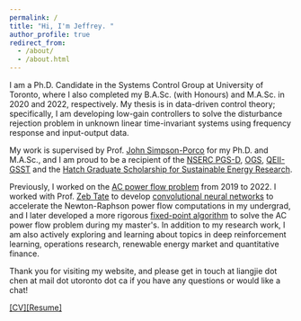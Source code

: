 ```yaml
---
permalink: /
title: "Hi, I'm Jeffrey. "
author_profile: true
redirect_from: 
  - /about/
  - /about.html
---
```



I am a Ph.D. Candidate in the Systems Control Group at University of Toronto, where I also completed my B.A.Sc. (with Honours) and M.A.Sc. in 2020 and 2022, respectively. My thesis is in data-driven control theory; specifically, I am developing low-gain controllers to solve the disturbance rejection problem in unknown linear time-invariant systems using frequency response and input-output data. 

My work is supervised by Prof. [John Simpson-Porco](https://www.control.utoronto.ca/~jwsimpson/) for my Ph.D. and M.A.Sc., and I am proud to be a recipient of the [NSERC PGS-D](https://www.nserc-crsng.gc.ca/Students-Etudiants/PG-CS/BellandPostgrad-BelletSuperieures_eng.asp), [OGS](https://www.sgs.utoronto.ca/awards/ontario-graduate-scholarship/), [QEII-GSST](https://osap.gov.on.ca/OSAPPortal/en/A-ZListofAid/PRDR019236.html) and the [Hatch Graduate Scholarship for Sustainable Energy Research](https://energy.utoronto.ca/). 

Previously, I worked on the [AC power flow problem](https://en.wikipedia.org/wiki/Power-flow_study) from 2019 to 2022. I worked with Prof. [Zeb Tate](https://www.ece.utoronto.ca/people/tate-j/) to develop [convolutional neural networks](https://arxiv.org/abs/2004.09342) to accelerate the Newton-Raphson power flow computations in my undergrad, and I later developed a more rigorous [fixed-point algorithm](https://ieeexplore.ieee.org/abstract/document/10156226) to solve the AC power flow problem during my master's. In addition to my research work, I am also actively exploring and learning about topics in deep reinforcement learning, operations research, renewable energy market and quantitative finance. 

<!-- Outside work, I am an experienced amateur violinist of 20+ years (my favorite works are written by [Mahler](https://www.youtube.com/watch?v=Oi6ZjkXFlcU) and [Bach](https://youtu.be/vhOaS_Cy8_8?si=TNHShy0LIqunDOaa)), an avid reader (but in all honesty, really a [book hoarder](https://www.booksalefinder.com/utgeneral.html)), and I am working on achieving my [fitness goals](https://ljchen.github.io/posts/fitness-goals.html) by 2027.  -->

Thank you for visiting my website, and please get in touch at liangjie dot chen at mail dot utoronto dot ca if you have any questions or would like a chat! 


[[CV]](https://ljchen.ca/files/cv.pdf)[[Resume]](https://ljchen.ca/files/resume.pdf)